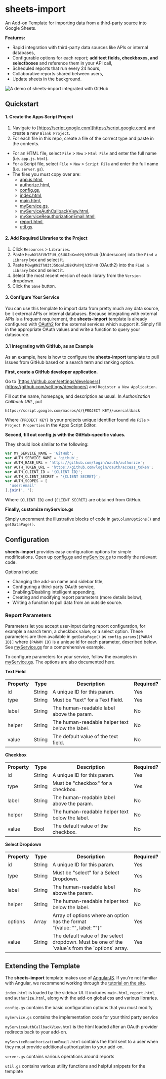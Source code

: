 # sheets-import

An Add-on Template for importing data from a third-party source into
Google Sheets.

**Features:**

- Rapid integration with third-party data sources like APIs or internal
  databases,
- Configurable options for each report;
  **add text fields, checkboxes, and selectboxes** and reference them in
  your API call,
- Scheduled reports that run every 24 hours,
- Collaborative reports shared between users,
- Update sheets in the background.

![A demo of sheets-import integrated with GitHub](media/demo.gif)

## Quickstart

#### 1. Create the Apps Script Project

1. Navigate to [https://script.google.com](https://script.google.com) and create
  a new `Blank Project`.
2. For each file in this repo, create a file of the
  correct type and paste in the contents.
  - For an HTML file, select `File` > `New` > `Html File` and enter the
    full name (i.e. `app.js.html`).
  - For a Script file, select `File` > `New` > `Script File` and enter the
    full name (i.e. `server.gs`).
  - The files you must copy over are:
    - [app.js.html](/raw/master/app.js.html),
    - [authorize.html](/raw/master/authorize.html),
    - [config.gs](/raw/master/config.gs),
    - [index.html](/raw/master/index.html),
    - [main.html](/raw/master/main.html),
    - [myService.gs](/raw/master/myService.gs),
    - [myServiceAuthCallbackView.html](/raw/master/myServiceAuthCallbackView.html),
    - [myServiceReauthorizationEmail.html](/raw/master/myServiceReauthorizationEmail.html),
    - [report.html](/raw/master/report.html),
    - [util.gs](/raw/master/util.gs).

#### 2. Add Required Libraries to the Project

  1. Click `Resources` > `Libraries`.
  2. Paste `MswhXl8fVhTFUH_Q3UOJbXvxhMjh3Sh48` (Underscore) into the
    `Find a Library` box and select it.
  3. Paste `MGwgKN2Th03tJ5OdmlzB8KPxhMjh3Sh48` (OAuth2) into the
    `Find a Library` box and select it.
  4. Select the most recent version of each library from the `Version` dropdown.
  5. Click the `Save` button.

#### 3. Configure Your Service

You can use this template to import data from pretty much any data source, be it
external APIs or internal databases. Because integrating with external APIs is
a frequent requirement, the **sheets-import** template is already configured with
[OAuth2](https://github.com/googlesamples/apps-script-oauth2) for the external
services which support it. Simply fill in the appropriate OAuth values and write
a function to query your datasource.

#### 3.1 Integrating with GitHub, as an Example

As an example, here is how to configure the **sheets-import** template to pull
Issues from GitHub based on a search term and ranking option.

**First, create a GitHub developer application.**

Go to [https://github.com/settings/developers](https://github.com/settings/developers)
and `Register a New Application`.

Fill out the name, homepage, and description as usual.
In *Authorization Callback URL*, put

```
https://script.google.com/macros/d/{PROJECT KEY}/usercallback
```

Where `{PROJECT KEY}` is your projects unique identifier found via
`File` > `Project Properties` in the Apps Script Editor.

**Second, fill out config.js with the GitHub-specific values.**

They should look similar to the following:

```js
var MY_SERVICE_NAME = 'GitHub';
var AUTH_SERVICE_NAME = 'github';
var AUTH_BASE_URL = 'https://github.com/login/oauth/authorize';
var AUTH_TOKEN_URL = 'https://github.com/login/oauth/access_token';
var AUTH_CLIENT_ID = '{CLIENT ID}';
var AUTH_CLIENT_SECRET = '{CLIENT SECRET}';
var AUTH_SCOPES = [
  'user:email'
].join(', ');
```

Where `{CLIENT ID}` and `{CLIENT SECRET}` are obtained from GitHub.

**Finally, customize myService.gs**

Simply uncomment the illustrative blocks of code in `getColumnOptions()`
and `getDataPage()`.

## Configuration

**sheets-import** provides easy configuration options for simple modifications.
Open up [config.gs](config.gs) and [myService.gs](myService.gs) to modify the
relevant code.

Options include:

- Changing the add-on name and sidebar title,
- Configuring a third-party OAuth service,
- Enabling/Disabling intelligent appending,
- Creating and modifying report parameters (more details below),
- Writing a function to pull data from an outside source.

### Report Parameters

Parameters let you accept user-input during report configuration, for example a
search term, a checkbox value, or a select option. These parameters are then
available in `getDataPage()` as `config.params[{PARAM ID}]` where `{PARAM ID}` is
a unique id for each parameter, described below. See [myService.gs](myService.gs)
for a comprehensive example.

To configure parameters for your service, follow the examples in
[myService.gs](myService.gs). The options are also documented here.

**Text Field**

<table>
  <tr><th>Property</th><th>Type</th><th>Description</th><th>Required?</th></tr>

  <tr>
    <td>id</td>
    <td>String</td>
    <td>A unique ID for this param.</td>
    <td>Yes</td>
  </tr>
  <tr>
    <td>type</td>
    <td>String</td>
    <td>Must be "text" for a Text Field.</td>
    <td>Yes</td>
  </tr>
  <tr>
    <td>label</td>
    <td>String</td>
    <td>The human-readable label above the param.</td>
    <td>No</td>
  </tr>
  <tr>
    <td>helper</td>
    <td>String</td>
    <td>The human-readable helper text below the label.</td>
    <td>No</td>
  </tr>
  <tr>
    <td>value</td>
    <td>String</td>
    <td>The default value of the text field.</td>
    <td>No</td>
  </tr>
</table>

**Checkbox**

<table>
  <tr><th>Property</th><th>Type</th><th>Description</th><th>Required?</th></tr>

  <tr>
    <td>id</td>
    <td>String</td>
    <td>A unique ID for this param.</td>
    <td>Yes</td>
  </tr>
  <tr>
    <td>type</td>
    <td>String</td>
    <td>Must be "checkbox" for a checkbox.</td>
    <td>Yes</td>
  </tr>
  <tr>
    <td>label</td>
    <td>String</td>
    <td>The human-readable label above the param.</td>
    <td>No</td>
  </tr>
  <tr>
    <td>helper</td>
    <td>String</td>
    <td>The human-readable helper text below the label.</td>
    <td>No</td>
  </tr>
  <tr>
    <td>value</td>
    <td>Bool</td>
    <td>The default value of the checkbox.</td>
    <td>No</td>
  </tr>
</table>

**Select Dropdown**

<table>
  <tr><th>Property</th><th>Type</th><th>Description</th><th>Required?</th></tr>

  <tr>
    <td>id</td>
    <td>String</td>
    <td>A unique ID for this param.</td>
    <td>Yes</td>
  </tr>
  <tr>
    <td>type</td>
    <td>String</td>
    <td>Must be "select" for a Select Dropdown.</td>
    <td>Yes</td>
  </tr>
  <tr>
    <td>label</td>
    <td>String</td>
    <td>The human-readable label above the param.</td>
    <td>No</td>
  </tr>
  <tr>
    <td>helper</td>
    <td>String</td>
    <td>The human-readable helper text below the label.</td>
    <td>No</td>
  </tr>
  <tr>
    <td>options</td>
    <td>Array</td>
    <td>Array of options where an option has the format <br/> "{value: "", label: ""}"</td>
    <td>Yes</td>
  </tr>
  <tr>
    <td>value</td>
    <td>String</td>
    <td>The default value of the select dropdown. Must be one of the `value`s from the `options` array.</td>
    <td>Yes</td>
  </tr>
</table>

## Extending the Template

The **sheets-import** template makes use of [AngularJS](https://angularjs.org).
If you're not familiar with Angular, we recommend working through the
[tutorial on the site](https://docs.angularjs.org/tutorial).

`index.html` is loaded by the sidebar UI. It includes `main.html`,
`report.html`, and `authorize.html`, along with the add-on global css and
various libraries.

`config.gs` contains the basic configuration options that you must modify

`myService.gs` contains the implementation code for your third party service

`myServiceAuthCallbackView.html` is the html loaded after an OAuth provider
redirects back to your add-on.

`myServiceReauthorizationEmail.html` contains the html sent to a user when they
must provide additional authorization to your add-on.

`server.gs` contains various operations around reports

`util.gs` contains various utility functions and helpful snippets for the
template

